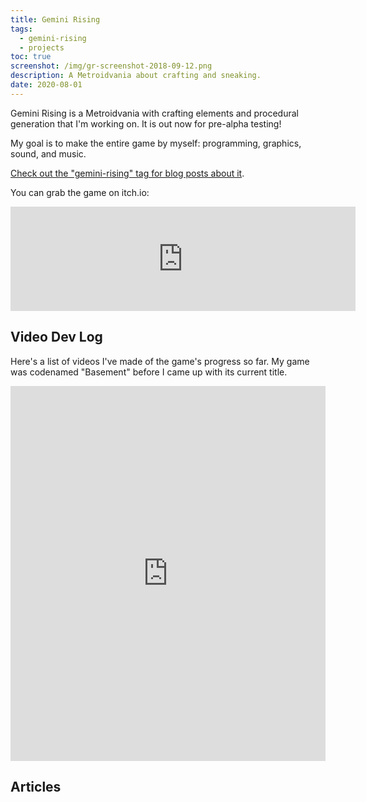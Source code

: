 ```yaml
---
title: Gemini Rising
tags:
  - gemini-rising
  - projects
toc: true
screenshot: /img/gr-screenshot-2018-09-12.png
description: A Metroidvania about crafting and sneaking.
date: 2020-08-01
---
```


<script lang="typescript">
  import GameScreenshot from '$lib/components/gameScreenshot.svelte';
</script>

<GameScreenshot imageUrl={screenshot} caption="The player trying to figure out how to sneak by the
Sentry undetected." alt="2d pixel art of a blue figure standing on a metal platform while a small
red robot flies underneath, scanning for intruders." />

Gemini Rising is a Metroidvania with crafting elements and procedural generation that I'm working on. It is out now for pre-alpha testing!

My goal is to make the entire game by myself: programming, graphics, sound, and music.

[Check out the "gemini-rising" tag for blog posts about it](/tags/gemini-rising).

You can grab the game on itch.io:

<iframe frameborder="0" src="https://itch.io/embed/393809" width="552" height="167"><a href="https://drhayes.itch.io/gemini-rising">Gemini Rising by drhayes</a></iframe>

## Video Dev Log

Here's a list of videos I've made of the game's progress so far. My game was codenamed "Basement" before I came up with its current title.

<iframe style="position:static;width:100%;height:600px" src="https://www.youtube.com/embed/videoseries?list=PLQuDSztE3xlPBszv48dtN3TFsKUP9s_mO" frameborder="0" allow="accelerometer; autoplay; encrypted-media; gyroscope; picture-in-picture" allowfullscreen></iframe>

## Articles

